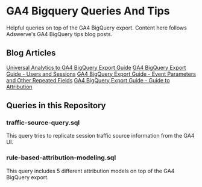 # GA4 Bigquery Queries And Tips
Helpful queries on top of the GA4 BigQuery export. Content here follows Adswerve's GA4 BigQuery tips blog posts.

## Blog Articles
[Universal Analytics to GA4 BigQuery Export Guide](https://adswerve.com/blog/universal-analytics-to-ga4-bigquery-export-guide/)
[GA4 BigQuery Export Guide - Users and Sessions](https://adswerve.com/blog/ga4-bigquery-guide-users-and-sessions-part-one/)
[GA4 BigQuery Export Guide - Event Parameters and Other Repeated Fields](https://adswerve.com/blog/ga4-bigquery-tips-event-parameters-and-other-repeated-fields-part-two/)
[GA4 BigQuery Export Guide - Guide to Attribution](https://adswerve.com/blog/ga4-bigquery-tips-guide-to-attribution/)

## Queries in this Repository
### traffic-source-query.sql
This query tries to replicate session traffic source information from the GA4 UI.

### rule-based-attribution-modeling.sql
This query includes 5 different attribution models on top of the GA4 BigQuery export.
